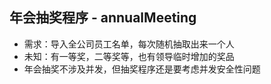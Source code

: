 ## 年会抽奖程序 - annualMeeting

- 需求：导入全公司员工名单，每次随机抽取出来一个人
- 未知：有一等奖，二等奖等，也有领导临时增加的奖品
- 年会抽奖不涉及并发，但抽奖程序还是要考虑并发安全性问题